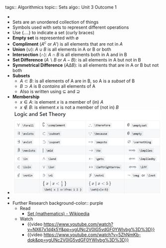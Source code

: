 tags:: Algorithmics
topic:: Sets
algo:: Unit 3 Outcome 1

-
- Sets are an unordered collection of things
- Symbols used with sets to represent different operations
- Use {....} to indicate a set (curly braces)
- **Empty set** is represented with $\emptyset$
- **Compliment** ($A^c$ or $A'$) is all elements that are not in $A$
- **Union** ($\cup$): $A \cup B$ is all elements in A or B or both
- **Intersection** ($\cap$): $A\cap B$ is all elements both in A and in B
- **Set Difference** ($A \backslash B$ or $A - B$): is all elements in A but not in B
- **Symmetrical Difference** ($A \Delta B$): is all elements that are in A or B but not both
- **Subsets**
	- $A \subset B$: is all elements of A are in B, so A is a *subset* of B
	- $B \supset A$ is B *contains* all elements of A
	- Also is written using $\subseteq$ and $\supseteq$
- **Membership**
	- $x \in A$: is element $x$ is a member of (in) $A$
	- $x \notin B$: is element $x$ is not a member of (not in) $B$
- ![Latex commands for Logic and Set notation](../assets/logic_set_notation.png)
-
- Further Research
  background-color:: purple
	- Read
		- [Set (mathematics) - Wikipedia](https://en.wikipedia.org/wiki/Set_(mathematics))
	- Watch
		- {{video https://www.youtube.com/watch?v=NX67x1d4k5Y&pp=ygUNc2V0IG5vdGF0YWlvbg%3D%3D}}
		- {{video https://www.youtube.com/watch?v=5ZhNmKb-dqk&pp=ygUNc2V0IG5vdGF0YWlvbg%3D%3D}}